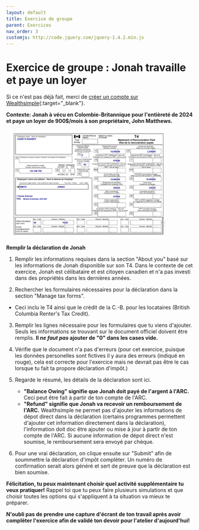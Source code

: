 ```yaml
---
layout: default
title: Exercice de groupe
parent: Exercices
nav_order: 3
customjs: http://code.jquery.com/jquery-1.4.2.min.js
---
```


# Exercice de groupe : Jonah travaille et paye un loyer

Si ce n'est pas déjà fait, merci de [créer un compte sur Wealthsimple](https://my.wealthsimple.com/app/public/signup/){:target="_blank"}.

**Contexte: Jonah à vécu en Colombie-Britannique pour l'entièreté de 2024 et paye un loyer de 900$/mois à son propriétaire, John Matthews.**

<img src="my_folder/1.png" alt="T4 pour Jonah de Casey's Bakery" style=";width:420px;margin-left:10px;">


**Remplir la déclaration de Jonah**

1.  Remplir les informations requises dans la section "About you" basé sur les informations de Jonah disponible sur son T4. Dans le contexte de cet exercice, Jonah est célibataire et est citoyen canadien et n'a pas investi dans des propriétés dans les dernières années. 

2.  Rechercher les formulaires nécessaires pour la déclaration dans la section "Manage tax forms".
   - Ceci inclu le T4 ainsi que le crédit de la C.-B. pour les locataires (British Columbia Renter's Tax Credit).

3. Remplir les lignes nécessaire pour les formulaires que tu viens d'ajouter. Seuls les informations se trouvant sur le document officiel doivent être remplis. **Il *ne faut pas* ajouter de "0" dans les cases vide.**
   
4. Vérifie que le document n'a pas d'erreurs (pour cet exercice, puisque les données personelles sont fictives il y aura des erreurs (indiqué en rouge), cela est correcte pour l'exercice mais ne devrait pas être le cas lorsque tu fait ta propore déclaration d'impôt.)
   
5. Regarde le résumé, les détails de la déclaration sont ici.
   - **"Balance Owing" signifie que Jonah doit payé de l'argent à l'ARC.** Ceci peut être fait à partir de ton compte de l'ARC.
   - **"Refund" signifie que Jonah va recevoir un remboursement de l'ARC.** Wealthsimple ne permet pas d'ajouter les informations de dépot direct dans la déclaration (certains programmes permettent d'ajouter cet information directement dans la déclaration), l'information doit doc être ajouter ou mise à jour à partir de ton compte de l'ARC. Si aucune information de dépot direct n'est soumise, le remboursement sera envoyé par chèque. 
  
6. Pour une vrai déclaration, on clique ensuite sur "Submit" afin de soummettre la déclaration d'impôt complèter. Un numéro de confirmation serait alors généré et sert de preuve que la déclaration est bien soumise. 

  
**Félicitation, tu peux maintenant choisir quel activité supplémentaire tu veux pratiquer!** Rappel toi que tu peux faire plusieurs simulations et que choisir toutes les options qui s'appliquent à ta situation va mieux te préparer. 

**N'oubli pas de prendre une capture d'écrant de ton travail après avoir complèter l'exercice afin de validé ton devoir pour l'atelier d'aujourd'hui!**


<script>  

[NEXT STEP: RStudio Integration](Ex.1.html){: .btn .btn-blue }
